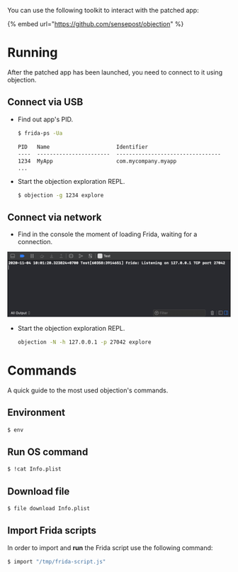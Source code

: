 You can use the following toolkit to interact with the patched app:

{% embed url="https://github.com/sensepost/objection" %}

# Running

After the patched app has been launched, you need to connect to it using objection.

## Connect via USB

- Find out app's PID.

    ```bash
    $ frida-ps -Ua
    ```

    ```
    PID   Name                     Identifier
    ----  -----------------------  ---------------------------------
    1234  MyApp                    com.mycompany.myapp
    ...
    ```

- Start the objection exploration REPL.

    ```bash
    $ objection -g 1234 explore
    ```

## Connect via network

- Find in the console the moment of loading Frida, waiting for a connection.

![xcode-deploy-console-output](img/xcode-deploy-console-output.png)

- Start the objection exploration REPL.

    ```bash
    objection -N -h 127.0.0.1 -p 27042 explore
    ```

# Commands

A quick guide to the most used objection's commands.

## Environment

```bash
$ env
```

## Run OS command

```bash
$ !cat Info.plist 
```

## Download file

```bash
$ file download Info.plist
```

## Import Frida scripts

In order to import and **run** the Frida script use the following command:

```bash
$ import "/tmp/frida-script.js"
```
